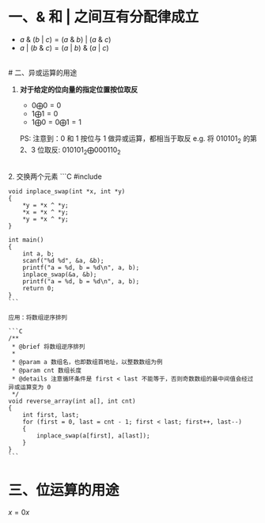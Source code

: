# 一、& 和 | 之间互有分配律成立
+ $a \ \&\ (b \ |\  c) = (a \ \& \  b)\ | \ (a \ \& \ c)$
+ $a \ | \ (b \ \& \ c) = (a \ | \ b) \ \& \ (a \ | \ c)$
<br>
# 二、异或运算的用途

1. **对于给定的位向量的指定位置按位取反**
	 + $0 \bigoplus 0 = 0$
	 + $1 \bigoplus 1 = 0$
	 + $1 \bigoplus 0 = 0 \bigoplus 1 = 1$

	PS: 注意到：0 和 1 按位与 1 做异或运算，都相当于取反
	e.g. 将 $010101_{2}$ 的第 2、3 位取反:  $010101_{2} \bigoplus 000110_{2}$
<br>
2. 交换两个元素
	```C
	#include <stdio.h>
	
	void inplace_swap(int *x, int *y)
	{
	    *y = *x ^ *y;
	    *x = *x ^ *y;
	    *y = *x ^ *y;
	}
	
	int main()
	{
	    int a, b;
	    scanf("%d %d", &a, &b);
	    printf("a = %d, b = %d\n", a, b);
	    inplace_swap(&a, &b);
	    printf("a = %d, b = %d\n", a, b);
	    return 0;
	}
	```

	应用：将数组逆序排列

	```C
	/**
	 * @brief 将数组逆序排列
	 *
	 * @param a 数组名，也即数组首地址，以整数数组为例
	 * @param cnt 数组长度
	 * @details 注意循环条件是 first < last 不能等于，否则奇数数组的最中间值会经过异或运算变为 0
	 */
	void reverse_array(int a[], int cnt)
	{
		int first, last;
		for (first = 0, last = cnt - 1; first < last; first++, last--)
		{
			inplace_swap(a[first], a[last]);
		}
	}
	```



# 三、位运算的用途

$x = 0x$